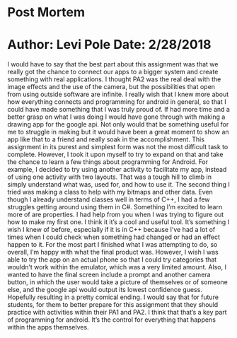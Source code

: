 Post Mortem
===========

**Author: Levi Pole**
Date: 2/28/2018
===============

I would have to say that the best part about this assignment was that we really got the chance to connect our apps to a bigger system and create something with real applications. I thought PA2 was the real deal with the image effects and the use of the camera, but the possibilities that open from using outside software are infinite.
 I really wish that I knew more about how everything connects and programming for android in general, so that I could have made something that I was truly proud of. If had more time and a better grasp on what I was doing I would have gone through with making a drawing app for the google api. Not only would that be something useful for me to struggle in making but it would have been a great moment to show an app like that to a friend and really soak in the accomplishment. 
This assignment in its purest and simplest form was not the most difficult task to complete. However, I took it upon myself to try to expand on that and take the chance to learn a few things about programming for Android. For example, I decided to try using another activity to facilitate my app, instead of using one activity with two layouts. That was a tough hill to climb in simply understand what was, used for, and how to use it. The second thing I tried was making a class to help with my bitmaps and other data. Even though I already understand classes well in terms of C++, I had a few struggles getting around using them in C#. 
Something I’m excited to learn more of are properties. I had help from you when I was trying to figure out how to make my first one. I think it it’s a cool and useful tool. It’s something I wish I knew of before, especially if it is in C++ because I’ve had a lot of times when I could check when something had changed or had an effect happen to it. 
For the most part I finished what I was attempting to do, so overall, I’m happy with what the final product was. However, I wish I was able to try the app on an actual phone so that I could try categories that wouldn’t work within the emulator, which was a very limited amount. Also, I wanted to have the final screen include a prompt and another camera button, in which the user would take a picture of themselves or of someone else, and the google api would output its lowest confidence guess. Hopefully resulting in a pretty comical ending. 
I would say that for future students, for them to better prepare for this assignment that they should practice with activities within their PA1 and PA2. I think that that’s a key part of programming for android. It’s the control for everything that happens within the apps themselves. 


